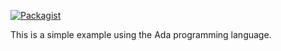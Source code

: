 [![Packagist](https://img.shields.io/packagist/l/doctrine/orm.svg)]()

This is a simple example using the Ada programming language.
